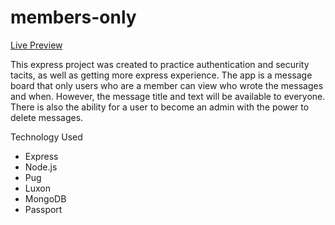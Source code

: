 # members-only

[Live Preview](https://afternoon-everglades-29505.herokuapp.com/)

This express project was created to practice authentication and security tacits, as well as getting more express experience. The app is a message board that only users who are a member can view who wrote the messages and when. However, the message title and text will be available to everyone. There is also the ability for a user to become an admin with the power to delete messages.

Technology Used
  - Express
  - Node.js
  - Pug
  - Luxon
  - MongoDB
  - Passport
 
